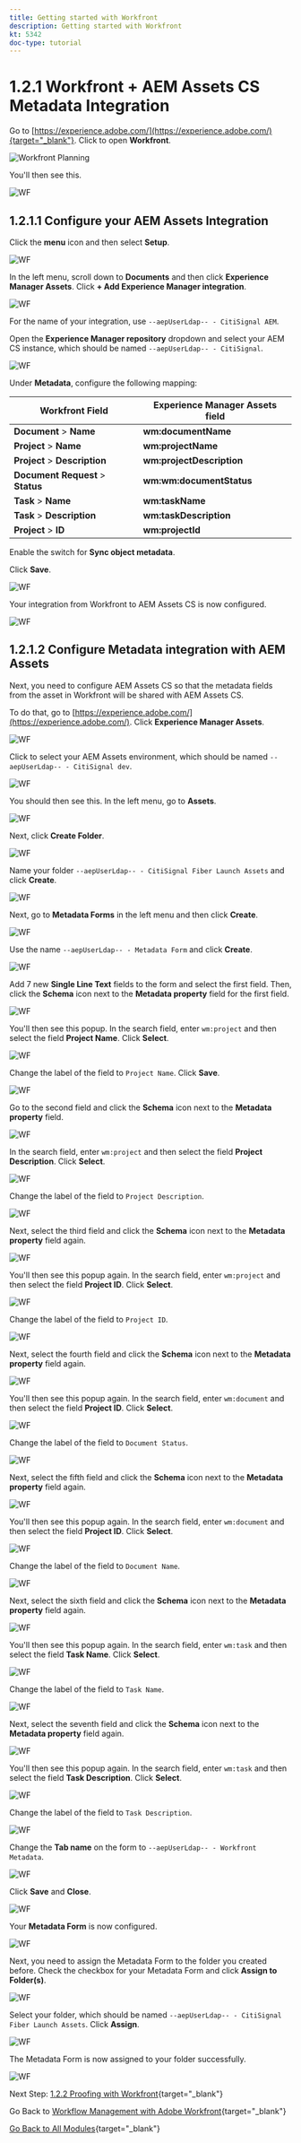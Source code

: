 ```yaml
---
title: Getting started with Workfront
description: Getting started with Workfront
kt: 5342
doc-type: tutorial
---
```

# 1.2.1 Workfront + AEM Assets CS Metadata Integration

Go to [https://experience.adobe.com/](https://experience.adobe.com/){target="_blank"}. Click to open **Workfront**.

![Workfront Planning](./../module1.1/images/wfpl1.png)

You'll then see this.

![WF](./images/wfb1.png)

## 1.2.1.1 Configure your AEM Assets Integration

Click the **menu** icon and then select **Setup**.

![WF](./images/wfb2.png)

In the left menu, scroll down to **Documents** and then click **Experience Manager Assets**. Click **+ Add Experience Manager integration**.

![WF](./images/wfb3.png)

For the name of your integration, use `--aepUserLdap-- - CitiSignal AEM`.

Open the **Experience Manager repository** dropdown and select your AEM CS instance, which should be named `--aepUserLdap-- - CitiSignal`.

![WF](./images/wfb5.png)

Under **Metadata**, configure the following mapping:

| Workfront Field | Experience Manager Assets field|
| --------------- | ------------------------------ | 
| **Document** > **Name** | **wm:documentName** | 
| **Project** > **Name** | **wm:projectName** | 
| **Project** > **Description** | **wm:projectDescription** | 
| **Document Request** > **Status** | **wm:wm:documentStatus** | 
| **Task** > **Name** | **wm:taskName** | 
| **Task** > **Description** | **wm:taskDescription** | 
| **Project** > **ID** | **wm:projectId** | 

Enable the switch for **Sync object metadata**.

Click **Save**.

![WF](./images/wfb6.png)

Your integration from Workfront to AEM Assets CS is now configured.

![WF](./images/wfb7.png)

## 1.2.1.2 Configure Metadata integration with AEM Assets

Next, you need to configure AEM Assets CS so that the metadata fields from the asset in Workfront will be shared with AEM Assets CS.

To do that, go to [https://experience.adobe.com/](https://experience.adobe.com/). Click **Experience Manager Assets**.

![WF](./images/wfbaem1.png)

Click to select your AEM Assets environment, which should be named `--aepUserLdap-- - CitiSignal dev`.

![WF](./images/wfbaem2.png)

You should then see this. In the left menu, go to **Assets**.

![WF](./images/wfbaem3.png)

Next, click **Create Folder**.

![WF](./images/wfbaem3a.png)

Name your folder `--aepUserLdap-- - CitiSignal Fiber Launch Assets` and click **Create**.

![WF](./images/wfbaem4.png)

Next, go to **Metadata Forms** in the left menu and then click **Create**.

![WF](./images/wfbaem5.png)

Use the name `--aepUserLdap-- - Metadata Form` and click **Create**.

![WF](./images/wfbaem6.png)

Add 7 new **Single Line Text** fields to the form and select the first field. Then, click the **Schema** icon next to the **Metadata property** field for the first field.

![WF](./images/wfbaem7.png)

You'll then see this popup. In the search field, enter `wm:project` and then select the field **Project Name**. Click **Select**.

![WF](./images/wfbaem11.png)

Change the label of the field to `Project Name`. Click **Save**.

![WF](./images/wfbaem12.png)

Go to the second field and click the **Schema** icon next to the **Metadata property** field.

![WF](./images/wfbaem12a.png)

In the search field, enter `wm:project` and then select the field **Project Description**. Click **Select**.

![WF](./images/wfbaem8.png)

Change the label of the field to `Project Description`.

![WF](./images/wfbaem9.png)

Next, select the third field and click the **Schema** icon next to the **Metadata property** field again. 

![WF](./images/wfbaem10b.png)

You'll then see this popup again. In the search field, enter `wm:project` and then select the field **Project ID**. Click **Select**.

![WF](./images/wfbaem10.png)

Change the label of the field to `Project ID`.

![WF](./images/wfbaem10a.png)

Next, select the fourth field and click the **Schema** icon next to the **Metadata property** field again. 

![WF](./images/wfbaem11a.png)

You'll then see this popup again. In the search field, enter `wm:document` and then select the field **Project ID**. Click **Select**.

![WF](./images/wfbaem101.png)

Change the label of the field to `Document Status`.

![WF](./images/wfbaem102.png)

Next, select the fifth field and click the **Schema** icon next to the **Metadata property** field again. 

![WF](./images/wfbaem103.png)

You'll then see this popup again. In the search field, enter `wm:document` and then select the field **Project ID**. Click **Select**.

![WF](./images/wfbaem104.png)

Change the label of the field to `Document Name`.

![WF](./images/wfbaem105.png)

Next, select the sixth field and click the **Schema** icon next to the **Metadata property** field again. 

![WF](./images/wfbaem106.png)

You'll then see this popup again. In the search field, enter `wm:task` and then select the field **Task Name**. Click **Select**.

![WF](./images/wfbaem107.png)

Change the label of the field to `Task Name`.

![WF](./images/wfbaem108.png)

Next, select the seventh field and click the **Schema** icon next to the **Metadata property** field again. 

![WF](./images/wfbaem109.png)

You'll then see this popup again. In the search field, enter `wm:task` and then select the field **Task Description**. Click **Select**.

![WF](./images/wfbaem110.png)

Change the label of the field to `Task Description`.

![WF](./images/wfbaem111.png)

Change the **Tab name** on the form to `--aepUserLdap-- - Workfront Metadata`. 

![WF](./images/wfbaem13.png)

Click **Save** and **Close**.

![WF](./images/wfbaem13a.png)

Your **Metadata Form** is now configured.

![WF](./images/wfbaem14.png)

Next, you need to assign the Metadata Form to the folder you created before. Check the checkbox for your Metadata Form and click **Assign to Folder(s)**.

![WF](./images/wfbaem15.png)

Select your folder, which should be named `--aepUserLdap-- - CitiSignal Fiber Launch Assets`. Click **Assign**.

![WF](./images/wfbaem16.png)

The Metadata Form is now assigned to your folder successfully.

![WF](./images/wfbaem17.png)

Next Step: [1.2.2 Proofing with Workfront](./ex2.md){target="_blank"}

Go Back to [Workflow Management with Adobe Workfront](./workfront.md){target="_blank"}

[Go Back to All Modules](./../../../overview.md){target="_blank"}
